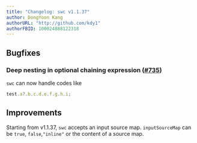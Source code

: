 ```yaml
---
title: "Changelog: swc v1.1.37"
author: DongYoon Kang
authorURL: "http://github.com/kdy1"
authorFBID: 100024888122318
---
```


## Bugfixes

### Deep nesting in optional chaining expression ([#735](https://github.com/swc-project/swc/pull/735))

`swc` can now handle codes like

```ts
test.a?.b.c.d.e.f.g.h.i;
```

## Improvements

Starting from v1.1.37, `swc` accepts an input source map.
`inputSourceMap` can be `true`, `false`,`"inline"` or the content of a source map.

